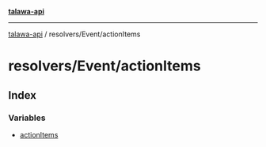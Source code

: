 [**talawa-api**](../../../README.md)

***

[talawa-api](../../../modules.md) / resolvers/Event/actionItems

# resolvers/Event/actionItems

## Index

### Variables

- [actionItems](variables/actionItems.md)
